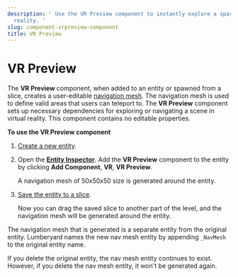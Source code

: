 ```yaml
---
description: ' Use the VR Preview component to instantly explore a space in virtual
  reality. '
slug: component-vrpreview-component
title: VR Preview
---
```

# VR Preview<a name="component-vrpreview-component"></a>

The **VR Preview** component, when added to an entity or spawned from a slice, creates a user\-editable [navigation mesh](/docs/userguide/components/navigation.md)\. The navigation mesh is used to define valid areas that users can teleport to\. The **VR Preview** component sets up necessary dependencies for exploring or navigating a scene in virtual reality\. This component contains no editable properties\.

**To use the VR Preview component**

1. [Create a new entity](creating-entity.md)\.

1. Open the [**Entity Inspector**](/docs/userguide/components/entity-inspector.md)\. Add the **VR Preview** component to the entity by clicking **Add Component**, **VR**, **VR Preview**\.

   A navigation mesh of 50x50x50 size is generated around the entity\.

1. [Save the entity to a slice](/docs/userguide/components/slice-push-changes.md)\.

   Now you can drag the saved slice to another part of the level, and the navigation mesh will be generated around the entity\.

The navigation mesh that is generated is a separate entity from the original entity\. Lumberyard names the new nav mesh entity by appending `_NavMesh` to the original entity name\. 

If you delete the original entity, the nav mesh entity continues to exist\. However, if you delete the nav mesh entity, it won't be generated again\.